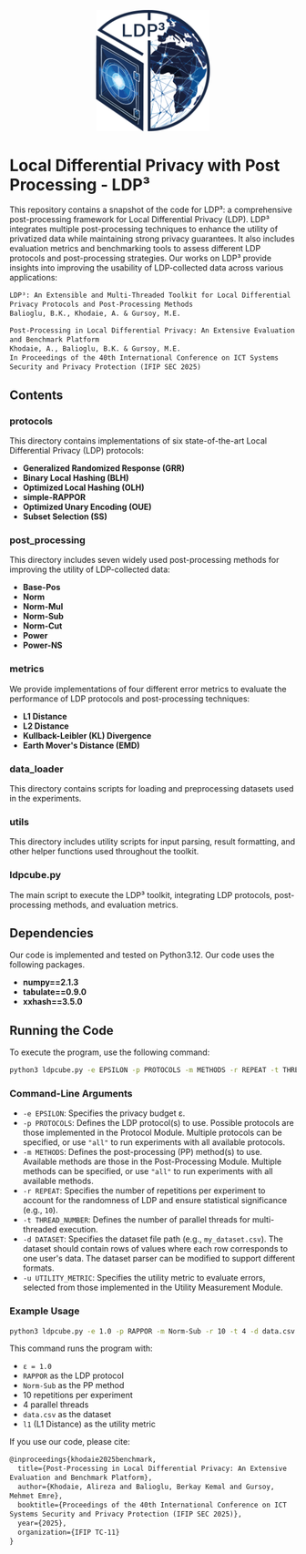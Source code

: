 <p align="center">
  <img src="./images/LDP^3.png" alt="Repository Logo" width="200"/>
</p>

# Local Differential Privacy with Post Processing - LDP³

This repository contains a snapshot of the code for LDP³: a comprehensive post-processing framework for Local Differential Privacy (LDP). LDP³ integrates multiple post-processing techniques to enhance the utility of privatized data while maintaining strong privacy guarantees. It also includes evaluation metrics and benchmarking tools to assess different LDP protocols and post-processing strategies. Our works on LDP³ provide insights into improving the usability of LDP-collected data across various applications: 

```
LDP³: An Extensible and Multi-Threaded Toolkit for Local Differential Privacy Protocols and Post-Processing Methods
Balioglu, B.K., Khodaie, A. & Gursoy, M.E. 
```

```
Post-Processing in Local Differential Privacy: An Extensive Evaluation and Benchmark Platform
Khodaie, A., Balioglu, B.K. & Gursoy, M.E.
In Proceedings of the 40th International Conference on ICT Systems Security and Privacy Protection (IFIP SEC 2025)
```

## Contents

### **protocols**  
This directory contains implementations of six state-of-the-art Local Differential Privacy (LDP) protocols:  
- **Generalized Randomized Response (GRR)**  
- **Binary Local Hashing (BLH)**  
- **Optimized Local Hashing (OLH)**  
- **simple-RAPPOR**  
- **Optimized Unary Encoding (OUE)**  
- **Subset Selection (SS)**  

### **post_processing**  
This directory includes seven widely used post-processing methods for improving the utility of LDP-collected data:  
- **Base-Pos**  
- **Norm**  
- **Norm-Mul**  
- **Norm-Sub**  
- **Norm-Cut**  
- **Power**  
- **Power-NS**  

### **metrics**  
We provide implementations of four different error metrics to evaluate the performance of LDP protocols and post-processing techniques:  
- **L1 Distance**  
- **L2 Distance**  
- **Kullback-Leibler (KL) Divergence**  
- **Earth Mover's Distance (EMD)**  

### **data_loader**  
This directory contains scripts for loading and preprocessing datasets used in the experiments.  

### **utils**  
This directory includes utility scripts for input parsing, result formatting, and other helper functions used throughout the toolkit.  

### **ldpcube.py**  
The main script to execute the LDP³ toolkit, integrating LDP protocols, post-processing methods, and evaluation metrics.  

## Dependencies
Our code is implemented and tested on Python3.12. Our code uses the following packages.
- **numpy==2.1.3**  
- **tabulate==0.9.0**
- **xxhash==3.5.0**  

## Running the Code

To execute the program, use the following command:

```sh
python3 ldpcube.py -e EPSILON -p PROTOCOLS -m METHODS -r REPEAT -t THREAD_NUMBER -d DATASET -u UTILITY_METRIC
```

### Command-Line Arguments

- `-e EPSILON`: Specifies the privacy budget ε.
- `-p PROTOCOLS`: Defines the LDP protocol(s) to use. Possible protocols are those implemented in the Protocol Module. Multiple protocols can be specified, or use `"all"` to run experiments with all available protocols.
- `-m METHODS`: Defines the post-processing (PP) method(s) to use. Available methods are those in the Post-Processing Module. Multiple methods can be specified, or use `"all"` to run experiments with all available methods.
- `-r REPEAT`: Specifies the number of repetitions per experiment to account for the randomness of LDP and ensure statistical significance (e.g., `10`).
- `-t THREAD_NUMBER`: Defines the number of parallel threads for multi-threaded execution.
- `-d DATASET`: Specifies the dataset file path (e.g., `my_dataset.csv`). The dataset should contain rows of values where each row corresponds to one user's data. The dataset parser can be modified to support different formats.
- `-u UTILITY_METRIC`: Specifies the utility metric to evaluate errors, selected from those implemented in the Utility Measurement Module.

### Example Usage

```sh
python3 ldpcube.py -e 1.0 -p RAPPOR -m Norm-Sub -r 10 -t 4 -d data.csv -u l1
```

This command runs the program with:
- `ε = 1.0`
- `RAPPOR` as the LDP protocol
- `Norm-Sub` as the PP method
- 10 repetitions per experiment
- 4 parallel threads
- `data.csv` as the dataset
- `l1` (L1 Distance) as the utility metric

If you use our code, please cite:

```
@inproceedings{khodaie2025benchmark,
  title={Post-Processing in Local Differential Privacy: An Extensive Evaluation and Benchmark Platform},
  author={Khodaie, Alireza and Balioglu, Berkay Kemal and Gursoy, Mehmet Emre},
  booktitle={Proceedings of the 40th International Conference on ICT Systems Security and Privacy Protection (IFIP SEC 2025)},
  year={2025},
  organization={IFIP TC-11}
}
```
